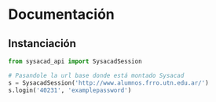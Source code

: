 Documentación
==================
## Instanciación
````Python
from sysacad_api import SysacadSession

# Pasandole la url base donde está montado Sysacad
s = SysacadSession('http://www.alumnos.frro.utn.edu.ar/')
s.login('40231', 'examplepassword')
````

